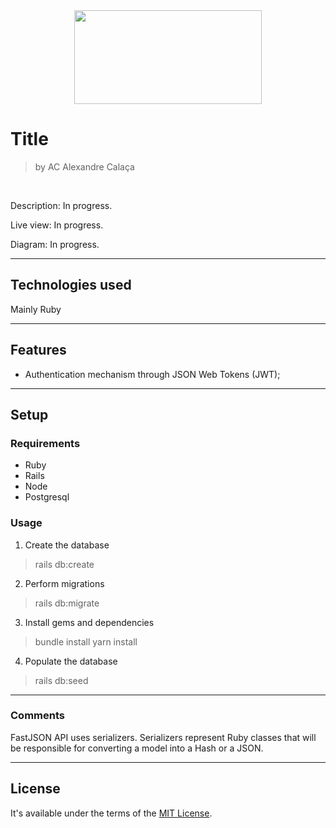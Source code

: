 <center><img src="" width="300" height="150" align="center"></center>


# Title

> by AC Alexandre Calaça

<br/>

Description:  In progress.

Live view: In progress.

Diagram: In progress.

___

## Technologies used
Mainly Ruby

___
 

## Features
- Authentication mechanism through JSON Web Tokens (JWT);

___

## Setup
### Requirements
- Ruby 
- Rails 
- Node 
- Postgresql


### Usage
1. Create the database
> rails db:create

2. Perform migrations
> rails db:migrate

3. Install gems and dependencies
> bundle install
> yarn install

4. Populate the database
> rails db:seed

___
### Comments
FastJSON API uses serializers. Serializers represent Ruby classes that
will be responsible for converting a model into a Hash or a JSON.



___


## License

It's available under the terms of the [MIT License](http://opensource.org/licenses/MIT).
